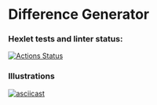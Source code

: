 # Difference Generator

### Hexlet tests and linter status:
[![Actions Status](https://github.com/msouldze/frontend-project-lvl2/workflows/hexlet-check/badge.svg)](https://github.com/msouldze/frontend-project-lvl2/actions)

### Illustrations

[![asciicast](https://asciinema.org/a/BuUkazLgGPV3FjKgZYeJZ7NZ6.svg)](https://asciinema.org/a/BuUkazLgGPV3FjKgZYeJZ7NZ6)